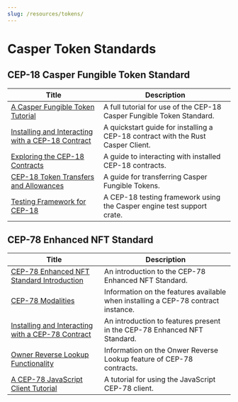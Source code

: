 ```yaml
---
slug: /resources/tokens/
---
```


# Casper Token Standards

## CEP-18 Casper Fungible Token Standard

| Title                                                                  | Description                                                                     |
| ---------------------------------------------------------------------- | ------------------------------------------------------------------------------- |
| [A Casper Fungible Token Tutorial](./cep18/full-tutorial.md)              | A full tutorial for use of the CEP-18 Casper Fungible Token Standard.           |
| [Installing and Interacting with a CEP-18 Contract](./cep18/quickstart-guide.md)   | A quickstart guide for installing a CEP-18 contract with the Rust Casper Client.|
| [Exploring the CEP-18 Contracts](./cep18/query.md)                      | A guide to interacting with installed CEP-18 contracts.                         |
| [CEP-18 Token Transfers and Allowances](./cep18/transfer.md)            | A guide for transferring Casper Fungible Tokens.                                |
| [Testing Framework for CEP-18](./cep18/tests.md)                        | A CEP-18 testing framework using the Casper engine test support crate.          |

## CEP-78 Enhanced NFT Standard

| Title                                                                          | Description                                                      |
| ------------------------------------------------------------------------------ | ---------------------------------------------------------------- |
| [CEP-78 Enhanced NFT Standard Introduction](./cep78/introduction.md)           | An introduction to the CEP-78 Enhanced NFT Standard.             |
| [CEP-78 Modalities](./cep78/introduction.md)                                   | Information on the features available when installing a CEP-78 contract instance.|
| [Installing and Interacting with a CEP-78 Contract](./cep78/using-casper-client/full-installation-tutorial.md)| An introduction to features present in the CEP-78 Enhanced NFT Standard.|
| [Owner Reverse Lookup Functionality](./cep78/reverse-lookup.md)                | Information on the Onwer Reverse Lookup feature of CEP-78 contracts.|
| [A CEP-78 JavaScript Client Tutorial](./cep78/js-tutorial.md)                  | A tutorial for using the JavaScript CEP-78 client.                  |
